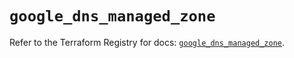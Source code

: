 # `google_dns_managed_zone`

Refer to the Terraform Registry for docs: [`google_dns_managed_zone`](https://registry.terraform.io/providers/hashicorp/google/6.49.2/docs/resources/dns_managed_zone).
